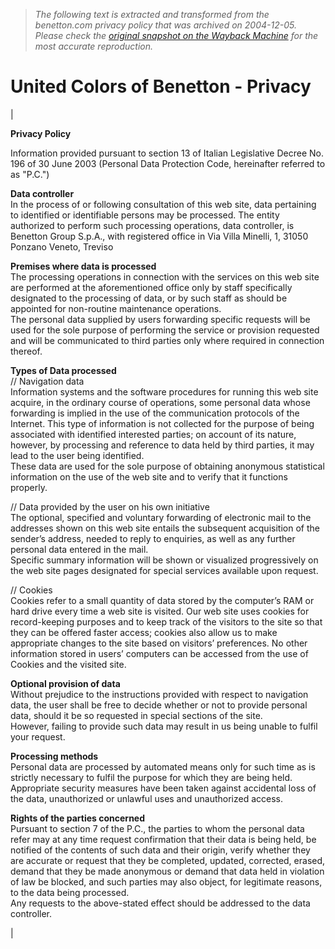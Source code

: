 > *The following text is extracted and transformed from the benetton.com privacy policy that was archived on 2004-12-05. Please check the [original snapshot on the Wayback Machine](https://web.archive.org/web/20041205234809id_/http%3A//www.benetton.com/html/privacy/index.shtml) for the most accurate reproduction.*

# United Colors of Benetton - Privacy

| 

**Privacy Policy**

Information provided pursuant to section 13 of Italian Legislative Decree No. 196 of 30 June 2003 (Personal Data Protection Code, hereinafter referred to as "P.C.")

 **Data controller**  
In the process of or following consultation of this web site, data pertaining to identified or identifiable persons may be processed. The entity authorized to perform such processing operations, data controller, is Benetton Group S.p.A., with registered office in Via Villa Minelli, 1, 31050 Ponzano Veneto, Treviso

 **Premises where data is processed**  
The processing operations in connection with the services on this web site are performed at the aforementioned office only by staff specifically designated to the processing of data, or by such staff as should be appointed for non-routine maintenance operations.  
The personal data supplied by users forwarding specific requests will be used for the sole purpose of performing the service or provision requested and will be communicated to third parties only where required in connection thereof.

 **Types of Data processed**  
// Navigation data  
Information systems and the software procedures for running this web site acquire, in the ordinary course of operations, some personal data whose forwarding is implied in the use of the communication protocols of the Internet. This type of information is not collected for the purpose of being associated with identified interested parties; on account of its nature, however, by processing and reference to data held by third parties, it may lead to the user being identified.  
These data are used for the sole purpose of obtaining anonymous statistical information on the use of the web site and to verify that it functions properly.

// Data provided by the user on his own initiative  
The optional, specified and voluntary forwarding of electronic mail to the addresses shown on this web site entails the subsequent acquisition of the sender’s address, needed to reply to enquiries, as well as any further personal data entered in the mail.   
Specific summary information will be shown or visualized progressively on the web site pages designated for special services available upon request.

// Cookies  
Cookies refer to a small quantity of data stored by the computer’s RAM or hard drive every time a web site is visited. Our web site uses cookies for record-keeping purposes and to keep track of the visitors to the site so that they can be offered faster access; cookies also allow us to make appropriate changes to the site based on visitors’ preferences. No other information stored in users’ computers can be accessed from the use of Cookies and the visited site.

 **Optional provision of data**  
Without prejudice to the instructions provided with respect to navigation data, the user shall be free to decide whether or not to provide personal data, should it be so requested in special sections of the site.  
However, failing to provide such data may result in us being unable to fulfil your request.

 **Processing methods**  
Personal data are processed by automated means only for such time as is strictly necessary to fulfil the purpose for which they are being held.  
Appropriate security measures have been taken against accidental loss of the data, unauthorized or unlawful uses and unauthorized access.

 **Rights of the parties concerned**  
Pursuant to section 7 of the P.C., the parties to whom the personal data refer may at any time request confirmation that their data is being held, be notified of the contents of such data and their origin, verify whether they are accurate or request that they be completed, updated, corrected, erased, demand that they be made anonymous or demand that data held in violation of law be blocked, and such parties may also object, for legitimate reasons, to the data being processed.  
Any requests to the above-stated effect should be addressed to the data controller.

| 
